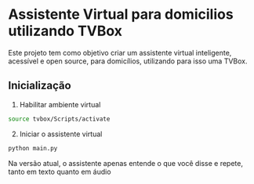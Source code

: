 # Assistente Virtual para domicilios utilizando TVBox

Este projeto tem como objetivo criar um assistente virtual inteligente, acessível e open source, para domicílios, utilizando para isso uma TVBox.

## Inicialização
1) Habilitar ambiente virtual

```bash
source tvbox/Scripts/activate
```

2) Iniciar o assistente virtual
```bash
python main.py
```

Na versão atual, o assistente apenas entende o que você disse e repete, tanto em texto quanto em áudio
